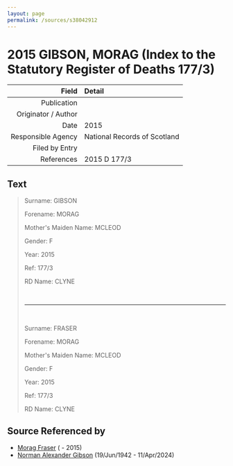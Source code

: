 ```yaml
---
layout: page
permalink: /sources/s38042912
---
```


# 2015 GIBSON, MORAG (Index to the Statutory Register of Deaths 177/3)

Field | Detail
---:|:---
Publication | 
Originator / Author | 
Date | 2015
Responsible Agency | National Records of Scotland
Filed by Entry | 
References | 2015 D 177/3

## Text

> Surname: GIBSON
>
> Forename: MORAG
>
> Mother's Maiden Name: MCLEOD
>
> Gender: F
>
> Year: 2015
>
> Ref: 177/3
>
> RD Name: CLYNE
>
> <br/>
>
> --- 
>
> <br/>
>
> Surname: FRASER
>
> Forename: MORAG
>
> Mother's Maiden Name: MCLEOD
>
> Gender: F
>
> Year: 2015
>
> Ref: 177/3
>
> RD Name: CLYNE
>

## Source Referenced by

* [Morag Fraser](../people/@35363781@-morag-fraser-b-d2015.md) ( - 2015)
* [Norman Alexander Gibson](../people/@86606770@-norman-alexander-gibson-b1942-6-19-d2024-4-11.md) (19/Jun/1942 - 11/Apr/2024)
